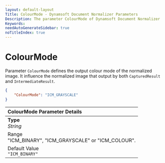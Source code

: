 ```yaml
---
layout: default-layout
Title: ColourMode - Dynamsoft Document Normalizer Parameters
Description: The parameter ColourMode of Dynamsoft Document Normalizer defines the output colour mode of the normalized image.
Keywords:
needAutoGenerateSidebar: true
noTitleIndex: true
---
```


# ColourMode

Parameter `ColourMode` defines the output colour mode of the normalized image. It influence the normalized image that output by both `CapturedResult` and `IntermediateResult`.

```json
{
    "ColourMode": "ICM_GRAYSCALE"
}
```

| ColourMode Parameter Details |
| :--------------------------- |
| **Type**<br>*String* |
| Range<br>"ICM_BINARY", "ICM_GRAYSCALE" or "ICM_COLOUR". |
| Default Value<br>`"ICM_BINARY"` |
